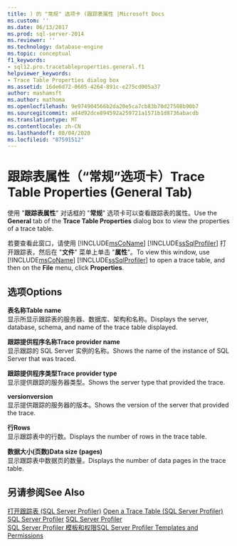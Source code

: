 ```yaml
---
title: ) 的 "常规" 选项卡 (跟踪表属性 |Microsoft Docs
ms.custom: ''
ms.date: 06/13/2017
ms.prod: sql-server-2014
ms.reviewer: ''
ms.technology: database-engine
ms.topic: conceptual
f1_keywords:
- sql12.pro.tracetableproperties.general.f1
helpviewer_keywords:
- Trace Table Properties dialog box
ms.assetid: 16de6d72-0605-4264-891c-e275cd005a37
author: mashamsft
ms.author: mathoma
ms.openlocfilehash: 9e974904566b2da20e5ca7cb83b70d27508b90b7
ms.sourcegitcommit: ad4d92dce894592a259721a1571b1d8736abacdb
ms.translationtype: MT
ms.contentlocale: zh-CN
ms.lasthandoff: 08/04/2020
ms.locfileid: "87591512"
---
```

# <a name="trace-table-properties-general-tab"></a><span data-ttu-id="549c6-102">跟踪表属性（“常规”选项卡）</span><span class="sxs-lookup"><span data-stu-id="549c6-102">Trace Table Properties (General Tab)</span></span>
  <span data-ttu-id="549c6-103">使用 "**跟踪表属性**" 对话框的 "**常规**" 选项卡可以查看跟踪表的属性。</span><span class="sxs-lookup"><span data-stu-id="549c6-103">Use the **General** tab of the **Trace Table Properties** dialog box to view the properties of a trace table.</span></span>  
  
 <span data-ttu-id="549c6-104">若要查看此窗口，请使用 [!INCLUDE[msCoName](../includes/msconame-md.md)] [!INCLUDE[ssSqlProfiler](../includes/sssqlprofiler-md.md)] 打开跟踪表，然后在 "**文件**" 菜单上单击 "**属性**"。</span><span class="sxs-lookup"><span data-stu-id="549c6-104">To view this window, use [!INCLUDE[msCoName](../includes/msconame-md.md)] [!INCLUDE[ssSqlProfiler](../includes/sssqlprofiler-md.md)] to open a trace table, and then on the **File** menu, click **Properties**.</span></span>  
  
## <a name="options"></a><span data-ttu-id="549c6-105">选项</span><span class="sxs-lookup"><span data-stu-id="549c6-105">Options</span></span>  
 <span data-ttu-id="549c6-106">**表名称**</span><span class="sxs-lookup"><span data-stu-id="549c6-106">**Table name**</span></span>  
 <span data-ttu-id="549c6-107">显示所显示跟踪表的服务器、数据库、架构和名称。</span><span class="sxs-lookup"><span data-stu-id="549c6-107">Displays the server, database, schema, and name of the trace table displayed.</span></span>  
  
 <span data-ttu-id="549c6-108">**跟踪提供程序名称**</span><span class="sxs-lookup"><span data-stu-id="549c6-108">**Trace provider name**</span></span>  
 <span data-ttu-id="549c6-109">显示跟踪的 SQL Server 实例的名称。</span><span class="sxs-lookup"><span data-stu-id="549c6-109">Shows the name of the instance of SQL Server that was traced.</span></span>  
  
 <span data-ttu-id="549c6-110">**跟踪提供程序类型**</span><span class="sxs-lookup"><span data-stu-id="549c6-110">**Trace provider type**</span></span>  
 <span data-ttu-id="549c6-111">显示提供跟踪的服务器类型。</span><span class="sxs-lookup"><span data-stu-id="549c6-111">Shows the server type that provided the trace.</span></span>  
  
 <span data-ttu-id="549c6-112">**version**</span><span class="sxs-lookup"><span data-stu-id="549c6-112">**version**</span></span>  
 <span data-ttu-id="549c6-113">显示提供跟踪的服务器的版本。</span><span class="sxs-lookup"><span data-stu-id="549c6-113">Shows the version of the server that provided the trace.</span></span>  
  
 <span data-ttu-id="549c6-114">**行**</span><span class="sxs-lookup"><span data-stu-id="549c6-114">**Rows**</span></span>  
 <span data-ttu-id="549c6-115">显示跟踪表中的行数。</span><span class="sxs-lookup"><span data-stu-id="549c6-115">Displays the number of rows in the trace table.</span></span>  
  
 <span data-ttu-id="549c6-116">**数据大小(页数)**</span><span class="sxs-lookup"><span data-stu-id="549c6-116">**Data size (pages)**</span></span>  
 <span data-ttu-id="549c6-117">显示跟踪表中数据页的数量。</span><span class="sxs-lookup"><span data-stu-id="549c6-117">Displays the number of data pages in the trace table.</span></span>  
  
## <a name="see-also"></a><span data-ttu-id="549c6-118">另请参阅</span><span class="sxs-lookup"><span data-stu-id="549c6-118">See Also</span></span>  
 <span data-ttu-id="549c6-119">[打开跟踪表 &#40;SQL Server Profiler&#41;](../tools/sql-server-profiler/open-a-trace-table-sql-server-profiler.md) </span><span class="sxs-lookup"><span data-stu-id="549c6-119">[Open a Trace Table &#40;SQL Server Profiler&#41;](../tools/sql-server-profiler/open-a-trace-table-sql-server-profiler.md) </span></span>  
 <span data-ttu-id="549c6-120">[SQL Server Profiler](../tools/sql-server-profiler/sql-server-profiler.md) </span><span class="sxs-lookup"><span data-stu-id="549c6-120">[SQL Server Profiler](../tools/sql-server-profiler/sql-server-profiler.md) </span></span>  
 [<span data-ttu-id="549c6-121">SQL Server Profiler 模板和权限</span><span class="sxs-lookup"><span data-stu-id="549c6-121">SQL Server Profiler Templates and Permissions</span></span>](../tools/sql-server-profiler/sql-server-profiler-templates-and-permissions.md)  
  
  
